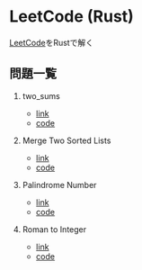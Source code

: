 # LeetCode (Rust)

[LeetCode](https://leetcode.com/)をRustで解く

## 問題一覧

1. two_sums
    - [link](https://leetcode.com/problems/two-sum/description/)
    - [code](./two_sum/)

2. Merge Two Sorted Lists
    - [link](https://leetcode.com/problems/merge-two-sorted-lists/)
    - [code](./merge_two_sorted_lists/)

3. Palindrome Number
    - [link](https://leetcode.com/problems/palindrome-number/)
    - [code](./palindrome_number/)

4. Roman to Integer
    - [link](https://leetcode.com/problems/roman-to-integer/)
    - [code](./roman_to_integer/)
